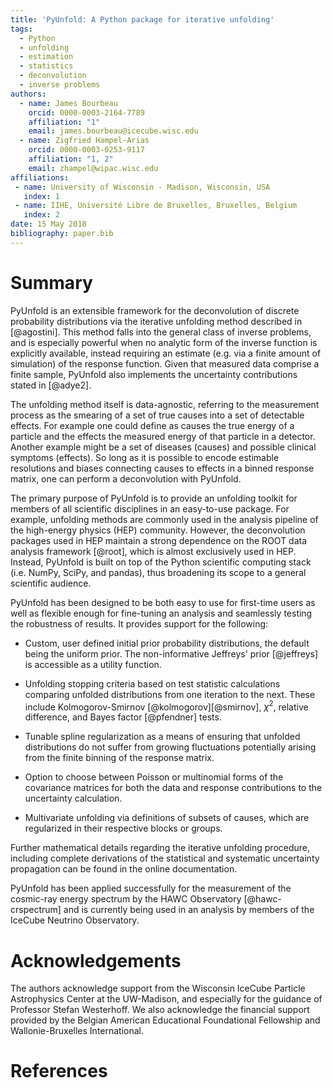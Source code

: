 ```yaml
---
title: 'PyUnfold: A Python package for iterative unfolding'
tags:
  - Python
  - unfolding
  - estimation
  - statistics
  - deconvolution
  - inverse problems
authors:
  - name: James Bourbeau
    orcid: 0000-0003-2164-7789
    affiliation: "1"
    email: james.bourbeau@icecube.wisc.edu
  - name: Zigfried Hampel-Arias
    orcid: 0000-0003-0253-9117
    affiliation: "1, 2"
    email: zhampel@wipac.wisc.edu
affiliations:
 - name: University of Wisconsin - Madison, Wisconsin, USA
   index: 1
 - name: IIHE, Université Libre de Bruxelles, Bruxelles, Belgium
   index: 2
date: 15 May 2018
bibliography: paper.bib
---
```


# Summary

PyUnfold is an extensible framework for the deconvolution of discrete probability 
distributions via the iterative unfolding method described in [@agostini]. 
This method falls into the general class of inverse problems, and is especially powerful 
when no analytic form of the inverse function is explicitly available, instead requiring
an estimate (e.g. via a finite amount of simulation) of the response function.
Given that measured data comprise a finite sample, PyUnfold also implements the uncertainty
contributions stated in [@adye2].


The unfolding method itself is data-agnostic, referring to the measurement process
as the smearing of a set of true causes into a set of detectable effects.
For example one could define as causes the true energy of a particle and the effects
the measured energy of that particle in a detector.
Another example might be a set of diseases (causes) and possible clinical symptoms (effects).
So long as it is possible to encode estimable resolutions and biases connecting causes to 
effects in a binned response matrix, one can perform a deconvolution with PyUnfold. 


The primary purpose of PyUnfold is to provide an unfolding toolkit for members of all 
scientific disciplines in an easy-to-use package.
For example, unfolding methods are commonly used in the analysis pipeline of the 
high-energy physics (HEP) community.
However, the deconvolution packages used in HEP maintain a strong dependence on the 
ROOT data analysis framework [@root], which is almost exclusively used in HEP.
Instead, PyUnfold is built on top of the Python scientific computing stack (i.e. NumPy,
SciPy, and pandas), thus broadening its scope to a general scientific audience.


PyUnfold has been designed to be both easy to use for first-time users as well as 
flexible enough for fine-tuning an analysis and seamlessly testing the robustness
of results. It provides support for the following:

- Custom, user defined initial prior probability distributions, the default being 
the uniform prior. The non-informative Jeffreys' prior [@jeffreys] is accessible 
as a utility function. 

- Unfolding stopping criteria based on test statistic calculations comparing unfolded
distributions from one iteration to the next. These include 
Kolmogorov-Smirnov [@kolmogorov][@smirnov], $\chi^2$, relative difference, 
and Bayes factor [@pfendner] tests.

- Tunable spline regularization as a means of ensuring that unfolded distributions do not 
suffer from growing fluctuations potentially arising from the finite binning of the
response matrix.

- Option to choose between Poisson or multinomial forms of the covariance matrices
for both the data and response contributions to the uncertainty calculation.

- Multivariate unfolding via definitions of subsets of causes, which are regularized 
in their respective blocks or groups.


Further mathematical details regarding the iterative unfolding procedure, including complete 
derivations of the statistical and systematic uncertainty propagation can be found in the 
online documentation.


PyUnfold has been applied successfully for the measurement of the cosmic-ray energy spectrum
by the HAWC Observatory [@hawc-crspectrum] and is currently being used in an analysis by 
members of the IceCube Neutrino Observatory.


# Acknowledgements

The authors acknowledge support from the Wisconsin IceCube Particle Astrophysics Center
at the UW-Madison, and especially for the guidance of Professor Stefan Westerhoff.
We also acknowledge the financial support provided by the Belgian American Educational 
Foundational Fellowship and Wallonie-Bruxelles International.

# References
